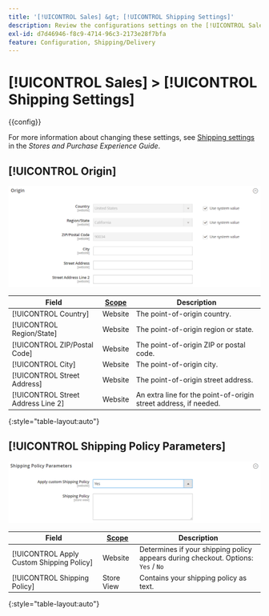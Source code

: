 ```yaml
---
title: '[!UICONTROL Sales] &gt; [!UICONTROL Shipping Settings]'
description: Review the configurations settings on the [!UICONTROL Sales] &gt; [!UICONTROL Shipping Settings] page of the Commerce Admin.
exl-id: d7d46946-f8c9-4714-96c3-2173e28f7bfa
feature: Configuration, Shipping/Delivery
---
```

# [!UICONTROL Sales] > [!UICONTROL Shipping Settings]

{{config}}

For more information about changing these settings, see [Shipping settings](../../stores-purchase/shipping-settings.md) in the _Stores and Purchase Experience Guide_.

## [!UICONTROL Origin]

![Origin](./assets/shipping-settings-origin.png)<!-- zoom -->

|Field|[Scope](../../getting-started/websites-stores-views.md#scope-settings)|Description|
|--- |--- |--- |
|[!UICONTROL Country]|Website|The point-of-origin country.|
|[!UICONTROL Region/State]|Website|The point-of-origin region or state.|
|[!UICONTROL ZIP/Postal Code]|Website|The point-of-origin ZIP or postal code.|
|[!UICONTROL City]|Website|The point-of-origin city.|
|[!UICONTROL Street Address]|Website|The point-of-origin street address.|
|[!UICONTROL Street Address Line 2]|Website|An extra line for the point-of-origin street address, if needed.|

{:style="table-layout:auto"}

## [!UICONTROL Shipping Policy Parameters]

![Shipping Policy Parameters](./assets/shipping-settings-shipping-policy-parameters.png)<!-- zoom -->

|Field|[Scope](../../getting-started/websites-stores-views.md#scope-settings)|Description|
|--- |--- |--- |
|[!UICONTROL Apply Custom Shipping Policy]|Website|Determines if your shipping policy appears during checkout. Options: `Yes` / `No`|
|[!UICONTROL Shipping Policy]|Store View|Contains your shipping policy as text.|

{:style="table-layout:auto"}
